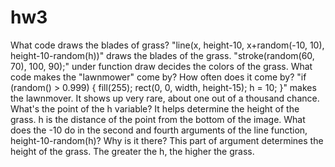 # hw3
</b>
What code draws the blades of grass?
</b>
"line(x, height-10, x+random(-10, 10), height-10-random(h))" draws the blades of the grass.</b>
"stroke(random(60, 70), 100, 90);" under function draw decides the colors of the grass.</b>
What code makes the "lawnmower" come by? How often does it come by?</b>
"if (random() > 0.999) {
    fill(255);
    rect(0, 0, width, height-15);
    h = 10;
  }" makes the lawnmover. It shows up very rare, about one out of a thousand chance.</b>
What's the point of the h variable?</b>
It helps determine the height of the grass. h is the distance of the point from the bottom of the image.
What does the -10 do in the second and fourth arguments of the line function, height-10-random(h)? Why is it there?</b>
This part of argument determines the height of the grass. The greater the h, the higher the grass.
